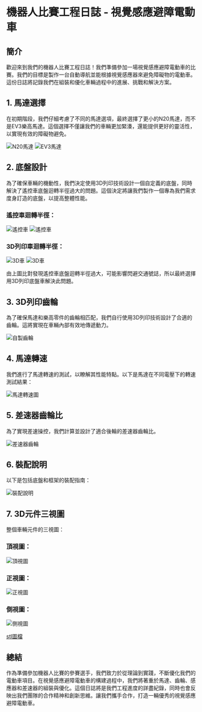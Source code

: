 # 機器人比賽工程日誌 - 視覺感應避障電動車

## 簡介

歡迎來到我們的機器人比賽工程日誌！我們準備參加一場視覺感應避障電動車的比賽。我們的目標是製作一台自動導航並能根據視覺感應器來避免障礙物的電動車。這份日誌將記錄我們在組裝和優化車輛過程中的進展、挑戰和解決方案。

## 1. 馬達選擇

在初期階段，我們仔細考慮了不同的馬達選項，最終選擇了更小的N20馬達，而不是EV3樂高馬達。這個選擇不僅讓我們的車輛更加緊湊，還能提供更好的靈活性，以實現有效的障礙物避免。

![N20馬達](n20馬達.jpeg)
![EV3馬達](EV3馬達.jpg)

## 2. 底盤設計

為了確保車輛的機動性，我們決定使用3D列印技術設計一個自定義的底盤，同時解決了遙控車底盤迴轉半徑過大的問題。這個決定將讓我們製作一個專為我們需求度身訂造的底盤，以提高整體性能。

### 遙控車迴轉半徑：

![遙控車](搖1.jpg)
![遙控車](搖2.jpg)

### 3D列印車迴轉半徑：

![3D車](自1.jpg)
![3D車](自2.jpg)

由上圖比對發現遙控車底盤迴轉半徑過大，可能影響閃避交通號誌，所以最終選擇用3D列印底盤車解決此問題。

## 3. 3D列印齒輪

為了確保馬達和樂高零件的齒輪相匹配，我們自行使用3D列印技術設計了合適的齒輪。這將實現在車輛內部有效地傳遞動力。

![自製齒輪](齒輪1.jpg)

## 4. 馬達轉速

我們進行了馬達轉速的測試，以瞭解其性能特點。以下是馬達在不同電壓下的轉速測試結果：

![馬達轉速圖](馬達轉速.png)

## 5. 差速器齒輪比

為了實現差速操控，我們計算並設計了適合後輪的差速器齒輪比。

![差速器齒輪](差速器.jpg)

## 6. 裝配說明

以下是包括底盤和框架的裝配指南：

![裝配說明](底盤解說圖.png)

## 7. 3D元件三視圖

整個車輛元件的三視圖：

### 頂視圖：

![頂視圖](視圖.png)

### 正視圖：

![正視圖](上視圖.png)

### 側視圖：

![側視圖](側視圖.png)

[stl圖檔](FE全.stl)

## 總結

作為準備參加機器人比賽的參賽選手，我們致力於從理論到實踐，不斷優化我們的電動車項目。在視覺感應避障電動車的構建過程中，我們將著重於馬達、齒輪、感應器和差速器的組裝與優化。這個日誌將是我們工程進度的詳盡紀錄，同時也會反映出我們團隊的合作精神和創新思維。讓我們攜手合作，打造一輛優秀的視覺感應避障電動車。

